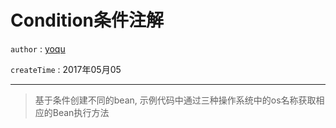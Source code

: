 # Condition条件注解

`author` : [yoqu](http://www.yoqu.org )

`createTime` : 2017年05月05

----

> 基于条件创建不同的bean,
示例代码中通过三种操作系统中的os名称获取相应的Bean执行方法